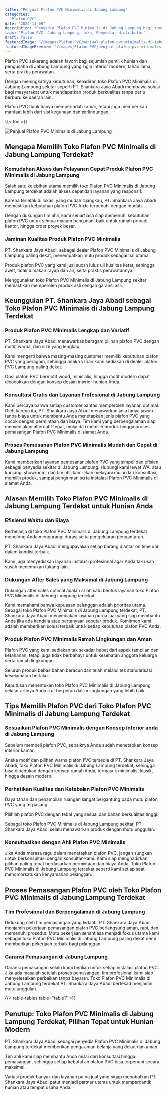 ```yaml
---
title: "Penjual Plafon PVC Minimalis di Jabung Lampung"
categories:
- "Plafon-PVC"
date: "2024-11-09"
description: "Penyedia Plafon PVC Minimalis di Jabung Lampung bagi rumah, perkantoran, serta ritel. Material terbaik, variasi motif, variasi warna menarik, dengan servis instalasi dikerjakan oleh teknisi profesional dan kepastian resmi!|Jasa penyediaan Plafon PVC Minimalis di Jabung Lampung bagi kebutuhan rumah, office, atau toko, dengan plafon unggulan dan penempatan oleh teknisi ahli dan jaminan resmi.|Alternatif Plafon PVC Minimalis di Jabung Lampung yang terbukti untuk hunian, perkantoran, dan ritel, bersama material unggulan dan instalasi dikerjakan oleh teknisi profesional serta kepastian resmi.|Penjualan Plafon PVC Minimalis di Jabung Lampung untuk hunian, kantor, serta gerai, dengan material unggulan dan instalasi dikerjakan oleh tenaga ahli berpengalaman, disertai dengan kepastian resmi.}"
tags: "Plafon PVC, Jabung Lampung, toko, Penyedia, distributor"
draft: false
featuredImage: "/images/Plafon-PVC/penjual-plafon-pvc-minimalis-di-jabung-lampung.png"
featuredImagePreview: "/images/Plafon-PVC/penjual-plafon-pvc-minimalis-di-jabung-lampung.png"
---
```


Plafon PVC sekarang adalah favorit bagi sejumlah pemilik hunian dan pengusaha di Jabung Lampung yang ingin interior modern, tahan lama, serta praktis perawatan.

Dengan meningkatnya kebutuhan, kehadiran toko Plafon PVC Minimalis di Jabung Lampung sekitar seperti PT. Shankara Jaya Abadi membawa solusi bagi masyarakat untuk mendapatkan produk berkualitas tanpa perlu berburu ke daerah lain.

Plafon PVC tidak hanya memperindah kamar, tetapi juga memberikan manfaat lebih dari sisi kegunaan dan perlindungan.

{{< toc >}}

![Penjual Plafon PVC Minimalis di Jabung Lampung](/images/Plafon-PVC/Penjual-Plafon-PVC-Minimalis-di-Jabung-Lampung.png)

## Mengapa Memilih Toko Plafon PVC Minimalis di Jabung Lampung Terdekat?

### Kemudahan Akses dan Pelayanan Cepat Produk Plafon PVC Minimalis di Jabung Lampung

Salah satu kelebihan utama memilih toko Plafon PVC Minimalis di Jabung Lampung terdekat adalah akses cepat dan layanan yang responsif.

Karena terletak di lokasi yang mudah dijangkau, PT. Shankara Jaya Abadi memastikan kebutuhan plafon PVC Anda terpenuhi dengan mudah.

Dengan dukungan tim ahli, kami senantiasa siap memenuhi kebutuhan plafon PVC untuk semua macam bangunan, baik untuk rumah pribadi, kantor, hingga order proyek besar.

### Jaminan Kualitas Produk Plafon PVC Minimalis

PT. Shankara Jaya Abadi, sebagai dealer Plafon PVC Minimalis di Jabung Lampung paling dekat, menempatkan mutu produk sebagai hal utama.

Produk plafon PVC yang kami jual sudah lulus uji kualitas ketat, sehingga awet, tidak dimakan rayap dan air, serta praktis perawatannya.

Menggunakan toko Plafon PVC Minimalis di Jabung Lampung sekitar memastikan memperoleh produk asli dengan garansi asli.

## Keunggulan PT. Shankara Jaya Abadi sebagai Toko Plafon PVC Minimalis di Jabung Lampung Terdekat

### Produk Plafon PVC Minimalis Lengkap dan Variatif

PT. Shankara Jaya Abadi menawarkan beragam pilihan plafon PVC dengan motif, warna, dan size yang lengkap.

Kami mengerti bahwa masing-masing customer memiliki kebutuhan plafon PVC yang beragam, sehingga aneka varian kami sediakan di dealer plafon PVC Lampung paling dekat.

Opsi plafon PVC bermotif wood, minimalis, hingga motif modern dapat dicocokkan dengan konsep desain interior hunian Anda.

### Konsultasi Gratis dan Layanan Profesional di Jabung Lampung

Kami percaya bahwa setiap customer pantas memperoleh layanan optimal. Oleh karena itu, PT. Shankara Jaya Abadi menawarkan jasa tanya jawab tanpa biaya untuk membantu Anda menetapkan jenis plafon PVC yang cocok dengan permintaan dan biaya. Tim kami yang berpengalaman siap menyediakan alternatif tepat, mulai dari memilih produk hingga proses pemasangan Plafon PVC Minimalis di alamat Anda.

### Proses Pemesanan Plafon PVC Minimalis Mudah dan Cepat di Jabung Lampung

Kami memberikan layanan pemesanan plafon PVC yang simpel dan efisien sebagai penyedia sekitar di Jabung Lampung. Hubungi kami lewat WA, atau kunjungi showroom, dan tim ahli kami akan melayani mulai dari konsultasi, memilih produk, sampai pengiriman serta instalasi Plafon PVC Minimalis di alamat Anda.

## Alasan Memilih Toko Plafon PVC Minimalis di Jabung Lampung Terdekat untuk Hunian Anda

### Efisiensi Waktu dan Biaya

Berbelanja di toko Plafon PVC Minimalis di Jabung Lampung terdekat menolong Anda mengurangi durasi serta pengeluaran pengantaran.

PT. Shankara Jaya Abadi mengupayakan setiap barang diantar on time dan dalam kondisi terbaik.

Kami juga menyediakan layanan instalasi profesional agar Anda tak usah susah menemukan tukang lain.

### Dukungan After Sales yang Maksimal di Jabung Lampung

Dukungan after sales optimal adalah salah satu bentuk layanan toko Plafon PVC Minimalis di Jabung Lampung terdekat.

Kami memahami bahwa kepuasan pelanggan adalah prioritas utama. Sebagai toko Plafon PVC Minimalis di Jabung Lampung terdekat, PT. Shankara Jaya Abadi menyediakan layanan purna jual yang siap membantu Anda jika ada kendala atau pertanyaan seputar produk. Komitmen kami adalah memberikan solusi terbaik untuk setiap kebutuhan plafon PVC Anda.

### Produk Plafon PVC Minimalis Ramah Lingkungan dan Aman

Plafon PVC yang kami sediakan tak sekadar hebat dari aspek tampilan dan ketahanan, tetapi juga tidak berbahaya untuk kesehatan anggota keluarga serta ramah lingkungan.

Seluruh produk bebas bahan beracun dan telah melalui tes standarisasi keselamatan berlaku.

Keputusan menentukan toko Plafon PVC Minimalis di Jabung Lampung sekitar artinya Anda ikut berperan dalam lingkungan yang lebih baik.

## Tips Memilih Plafon PVC dari Toko Plafon PVC Minimalis di Jabung Lampung Terdekat

### Sesuaikan Plafon PVC Minimalis dengan Konsep Interior anda di Jabung Lampung

Sebelum membeli plafon PVC, sebaiknya Anda sudah menetapkan konsep interior kamar.

Aneka motif dan pilihan warna plafon PVC tersedia di PT. Shankara Jaya Abadi, toko Plafon PVC Minimalis di Jabung Lampung terdekat, sehingga bisa dipadukan dengan konsep rumah Anda, termasuk minimalis, klasik, hingga desain modern.

### Perhatikan Kualitas dan Ketebalan Plafon PVC Minimalis

Daya tahan dan penampilan ruangan sangat bergantung pada mutu plafon PVC yang terpasang.

Pilihlah plafon PVC dengan tebal yang sesuai dan bahan berkualitas tinggi.

Sebagai toko Plafon PVC Minimalis di Jabung Lampung sekitar, PT. Shankara Jaya Abadi selalu menawarkan produk dengan mutu unggulan.

### Konsultasikan dengan Ahli Plafon PVC Minimalis

Jika Anda merasa ragu dalam menetapkan plafon PVC, jangan sungkan untuk berkonsultasi dengan konsultan kami. Kami siap menghadirkan pilihan paling tepat berdasarkan permintaan dan biaya Anda. Toko Plafon PVC Minimalis di Jabung Lampung terdekat seperti kami setiap saat menomorsatukan kenyamanan pelanggan.

## Proses Pemasangan Plafon PVC oleh Toko Plafon PVC Minimalis di Jabung Lampung Terdekat

### Tim Profesional dan Berpengalaman di Jabung Lampung

Didukung oleh tim pemasangan yang terlatih, PT. Shankara Jaya Abadi menjamin pekerjaan pemasangan plafon PVC berlangsung aman, rapi, dan memenuhi prosedur. Mutu pekerjaan senantiasa menjadi fokus utama kami sebagai toko Plafon PVC Minimalis di Jabung Lampung paling dekat demi memberikan pekerjaan terbaik bagi pelanggan.

### Garansi Pemasangan di Jabung Lampung

Garansi pemasangan selalu kami berikan untuk setiap instalasi plafon PVC. Jika ada masalah setelah proses pemasangan, tim profesional kami siap menyelesaikan perbaikan tanpa bayaran. Toko Plafon PVC Minimalis di Jabung Lampung terdekat PT. Shankara Jaya Abadi bertekad menjamin mutu unggulan.

{{< table-tables table="table1" >}}

## Penutup: Toko Plafon PVC Minimalis di Jabung Lampung Terdekat, Pilihan Tepat untuk Hunian Modern

PT. Shankara Jaya Abadi sebagai penyedia Plafon PVC Minimalis di Jabung Lampung terdekat memberikan pengalaman belanja yang dekat dan aman.

Tim ahli kami siap membantu Anda mulai dari konsultasi hingga pemasangan, sehingga setiap kebutuhan plafon PVC bisa terpenuhi secara maksimal.

Variasi produk banyak dan layanan purna jual yang sigap menobatkan PT. Shankara Jaya Abadi patut menjadi partner utama untuk mempercantik hunian atau tempat usaha Anda.

